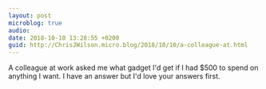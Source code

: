 ```yaml
---
layout: post
microblog: true
audio: 
date: 2018-10-10 13:28:55 +0200
guid: http://ChrisJWilson.micro.blog/2018/10/10/a-colleague-at.html
---
```

A colleague at work asked me what gadget I'd get if I had $500 to spend on anything I want. I have an answer but I'd love your answers first. 
